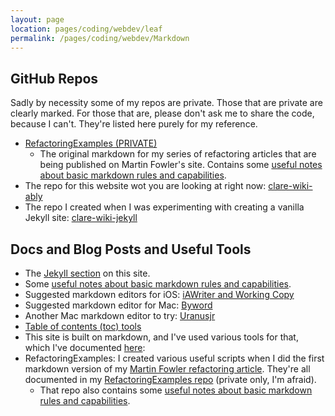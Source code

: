 ```yaml
---
layout: page
location: pages/coding/webdev/leaf
permalink: /pages/coding/webdev/Markdown
---
```


## GitHub Repos

Sadly by necessity some of my repos are private. Those that are private are clearly marked. For those that are, please don't ask me to share the code, because I can't. They're listed here purely for my reference.

- [RefactoringExamples (PRIVATE)](https://github.com/claresudbery/RefactoringExamples)
    - The original markdown for my series of refactoring articles that are being published on Martin Fowler's site. Contains some [useful notes about basic markdown rules and capabilities](https://github.com/claresudbery/RefactoringExamples/tree/master/github-markdown/example%20markdown).
- The repo for this website wot you are looking at right now: [clare-wiki-ably](https://github.com/claresudbery/clare-wiki-ably)
- The repo I created when I was experimenting with creating a vanilla Jekyll site: [clare-wiki-jekyll](https://github.com/claresudbery/clare-wiki-jekyll)

## Docs and Blog Posts and Useful Tools

- The [Jekyll section](/pages/coding/webdev/Jekyll) on this site.
- Some [useful notes about basic markdown rules and capabilities](https://github.com/claresudbery/RefactoringExamples/tree/master/github-markdown/example%20markdown).
- Suggested markdown editors for iOS: [iAWriter and Working Copy](https://thesweetsetup.com/apps/our-favorite-markdown-writing-app-for-the-iphone/)
- Suggested markdown editor for Mac: [Byword](https://thesweetsetup.com/apps/favorite-markdown-writing-app-mac/)
- Another Mac markdown editor to try: [Uranusjr](https://macdown.uranusjr.com/)
- [Table of contents (toc) tools](/pages/organising/BigIndex/Big-Index-Useful-Tools#generating-table-of-contents-toc)
- This site is built on markdown, and I've used various tools for that, which I've documented [here](/pages/organising/bigindex/Big-Index-Useful-Tools):
- RefactoringExamples: I created various useful scripts when I did the first markdown version of my [Martin Fowler refactoring article](/pages/think/code-princ/Refactoring). They're all documented in my [RefactoringExamples repo](https://github.com/claresudbery/RefactoringExamples/blob/master/github-markdown/notes/code-changes.md) (private only, I'm afraid).
  - That repo also contains some [useful notes about basic markdown rules and capabilities](https://github.com/claresudbery/RefactoringExamples/tree/master/github-markdown/example%20markdown).